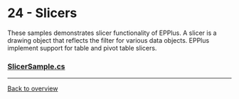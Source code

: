 ﻿# 24 - Slicers
These samples demonstrates slicer functionality of EPPlus.
A slicer is a drawing object that reflects the filter for various data objects.
EPPlus implement support for table and pivot table slicers.

### [SlicerSample.cs](SlicerSample.cs)

---
[Back to overview](/Readme.md)